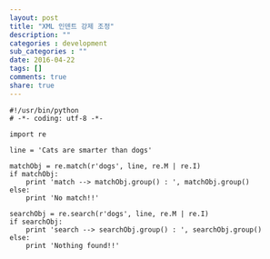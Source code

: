 ```yaml
---
layout: post
title: "XML 인덴트 강제 조정"
description: ""
categories : development
sub_categories : ""
date: 2016-04-22
tags: []
comments: true
share: true
---
```



    #!/usr/bin/python
    # -*- coding: utf-8 -*-
    
    import re
    
    line = 'Cats are smarter than dogs'
    
    matchObj = re.match(r'dogs', line, re.M | re.I)
    if matchObj:
        print 'match --> matchObj.group() : ', matchObj.group()
    else:
        print 'No match!!'
    
    searchObj = re.search(r'dogs', line, re.M | re.I)
    if searchObj:
        print 'search --> searchObj.group() : ', searchObj.group()
    else:
        print 'Nothing found!!'
